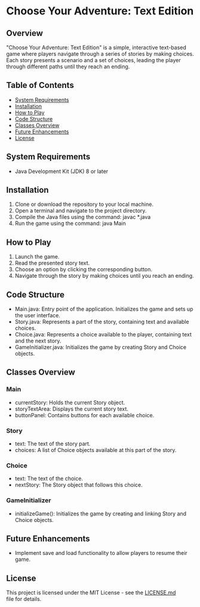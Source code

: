 # Choose Your Adventure: Text Edition

## Overview
"Choose Your Adventure: Text Edition" is a simple, interactive text-based game where players navigate through a series of stories by making choices. Each story presents a scenario and a set of choices, leading the player through different paths until they reach an ending.

## Table of Contents
- [System Requirements](#system-requirements)
- [Installation](#installation)
- [How to Play](#how-to-play)
- [Code Structure](#code-structure)
- [Classes Overview](#classes-overview)
- [Future Enhancements](#future-enhancements)
- [License](#license)

## System Requirements
- Java Development Kit (JDK) 8 or later

## Installation
1. Clone or download the repository to your local machine.
2. Open a terminal and navigate to the project directory.
3. Compile the Java files using the command: javac *.java
4. Run the game using the command: java Main

## How to Play
1. Launch the game.
2. Read the presented story text.
3. Choose an option by clicking the corresponding button.
4. Navigate through the story by making choices until you reach an ending.

## Code Structure
- Main.java: Entry point of the application. Initializes the game and sets up the user interface.
- Story.java: Represents a part of the story, containing text and available choices.
- Choice.java: Represents a choice available to the player, containing text and the next story.
- GameInitializer.java: Initializes the game by creating Story and Choice objects.

## Classes Overview
### Main
- currentStory: Holds the current Story object.
- storyTextArea: Displays the current story text.
- buttonPanel: Contains buttons for each available choice.

### Story
- text: The text of the story part.
- choices: A list of Choice objects available at this part of the story.

### Choice
- text: The text of the choice.
- nextStory: The Story object that follows this choice.

### GameInitializer
- initializeGame(): Initializes the game by creating and linking Story and Choice objects.

## Future Enhancements
- Implement save and load functionality to allow players to resume their game.

## License
This project is licensed under the MIT License - see the [LICENSE.md](LICENSE.md) file for details.
